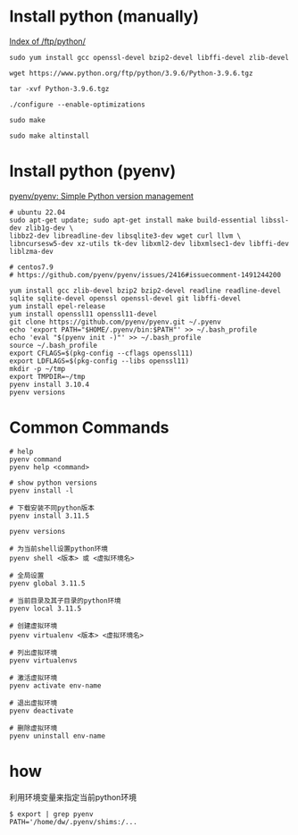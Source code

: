 # Install python (manually)
[Index of /ftp/python/](https://www.python.org/ftp/python/)
```shell
sudo yum install gcc openssl-devel bzip2-devel libffi-devel zlib-devel

wget https://www.python.org/ftp/python/3.9.6/Python-3.9.6.tgz

tar -xvf Python-3.9.6.tgz

./configure --enable-optimizations

sudo make

sudo make altinstall
```

# Install python (pyenv)
[pyenv/pyenv: Simple Python version management](https://github.com/pyenv/pyenv)

```shell
# ubuntu 22.04
sudo apt-get update; sudo apt-get install make build-essential libssl-dev zlib1g-dev \
libbz2-dev libreadline-dev libsqlite3-dev wget curl llvm \
libncursesw5-dev xz-utils tk-dev libxml2-dev libxmlsec1-dev libffi-dev liblzma-dev
```

```shell
# centos7.9
# https://github.com/pyenv/pyenv/issues/2416#issuecomment-1491244200

yum install gcc zlib-devel bzip2 bzip2-devel readline readline-devel sqlite sqlite-devel openssl openssl-devel git libffi-devel
yum install epel-release
yum install openssl11 openssl11-devel
git clone https://github.com/pyenv/pyenv.git ~/.pyenv
echo 'export PATH="$HOME/.pyenv/bin:$PATH"' >> ~/.bash_profile
echo 'eval "$(pyenv init -)"' >> ~/.bash_profile
source ~/.bash_profile
export CFLAGS=$(pkg-config --cflags openssl11)
export LDFLAGS=$(pkg-config --libs openssl11)
mkdir -p ~/tmp
export TMPDIR=~/tmp
pyenv install 3.10.4
pyenv versions
```

# Common Commands

```shell
# help
pyenv command
pyenv help <command>

# show python versions
pyenv install -l

# 下载安装不同python版本
pyenv install 3.11.5

pyenv versions

# 为当前shell设置python环境
pyenv shell <版本> 或 <虚拟环境名>

# 全局设置
pyenv global 3.11.5

# 当前目录及其子目录的python环境
pyenv local 3.11.5

# 创建虚拟环境
pyenv virtualenv <版本> <虚拟环境名>

# 列出虚拟环境
pyenv virtualenvs 

# 激活虚拟环境
pyenv activate env-name 

# 退出虚拟环境
pyenv deactivate

# 删除虚拟环境
pyenv uninstall env-name  
```

# how
利用环境变量来指定当前python环境
```shell
$ export | grep pyenv
PATH='/home/dw/.pyenv/shims:/...
```
